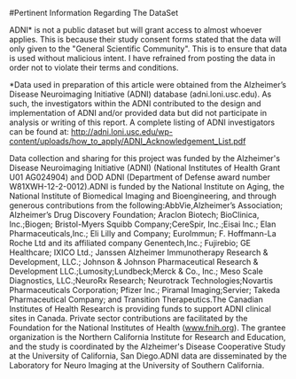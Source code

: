 #Pertinent Information Regarding The DataSet

ADNI* is not a public dataset but will grant access to almost whoever applies. This is because their study consent forms stated that the data will only given to the "General Scientific Community". This is to ensure that data is used without malicious intent. I have refrained from posting the data in order not to violate their terms and conditions.


*Data used  in  preparation  of  this  article  were  obtained  from  the  Alzheimer’s  Disease Neuroimaging  Initiative  (ADNI)  database  (adni.loni.usc.edu). As  such,  the  investigators within the ADNI contributed to the design and implementation of ADNI and/or provided data but  did  not  participate  in  analysis  or  writing  of  this  report.  A  complete  listing  of  ADNI investigators can be found at: http://adni.loni.usc.edu/wp-content/uploads/how_to_apply/ADNI_Acknowledgement_List.pdf

Data  collection  and  sharing  for  this  project  was  funded  by  the  Alzheimer's  Disease Neuroimaging  Initiative  (ADNI)  (National  Institutes  of  Health  Grant  U01  AG024904)  and DOD  ADNI  (Department  of  Defense  award  number  W81XWH-12-2-0012).ADNI  is  funded by  the  National  Institute  on  Aging,  the  National  Institute  of  Biomedical  Imaging  and Bioengineering, and through generous contributions from the following:AbbVie,Alzheimer’s Association;  Alzheimer’s  Drug  Discovery  Foundation;  Araclon  Biotech;  BioClinica, Inc.;Biogen;  Bristol-Myers  Squibb  Company;CereSpir,  Inc.;Eisai  Inc.;  Elan Pharmaceuticals,Inc.;  Eli  Lilly  and  Company;  EuroImmun;  F.  Hoffmann-La  Roche  Ltd  and its  affiliated company   Genentech,Inc.;   Fujirebio;   GE   Healthcare;   IXICO   Ltd.;   Janssen Alzheimer Immunotherapy  Research  &  Development,  LLC.;  Johnson  &  Johnson Pharmaceutical Research  &  Development  LLC.;Lumosity;Lundbeck;Merck  &  Co.,  Inc.;  Meso Scale Diagnostics, LLC.;NeuroRx Research; Neurotrack Technologies;Novartis Pharmaceuticals Corporation;  Pfizer  Inc.;  Piramal  Imaging;Servier;  Takeda Pharmaceutical  Company;  and Transition  Therapeutics.The  Canadian  Institutes  of  Health  Research  is  providing  funds  to support  ADNI  clinical  sites  in  Canada.  Private  sector  contributions  are  facilitated  by  the Foundation for the National Institutes of Health (www.fnih.org). The grantee organization is the  Northern  California  Institute  for  Research  and  Education,  and  the  study  is  coordinated by  the  Alzheimer's  Disease  Cooperative  Study  at  the  University  of  California, San  Diego.ADNI  data  are  disseminated  by  the  Laboratory  for  Neuro Imaging  at  the University  of Southern California.
